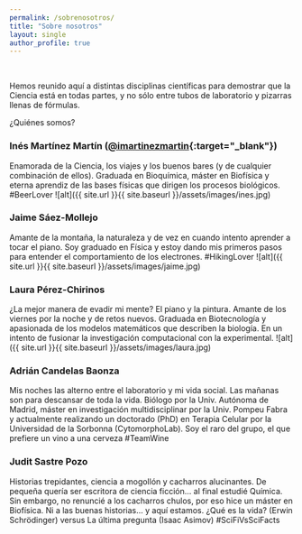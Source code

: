 ```yaml
---
permalink: /sobrenosotros/
title: "Sobre nosotros"
layout: single
author_profile: true
---
```

&nbsp;    

Hemos reunido aquí a distintas disciplinas científicas para demostrar que la Ciencia está en todas partes, y no sólo entre tubos de laboratorio y pizarras llenas de fórmulas. 

¿Quiénes somos?
### Inés Martínez Martín ([@imartinezmartin](https://twitter.com/imartinezmartin){:target="_blank"})
Enamorada de la Ciencia, los viajes y los buenos bares (y de cualquier combinación de ellos). Graduada en Bioquímica, máster en Biofísica y eterna aprendiz de las bases físicas que dirigen los procesos biológicos. #BeerLover
![alt]({{ site.url }}{{ site.baseurl }}/assets/images/ines.jpg)

### Jaime Sáez-Mollejo
Amante de la montaña, la naturaleza y de vez en cuando intento aprender a tocar el piano.
Soy graduado en Física y estoy dando mis primeros pasos para entender el comportamiento de los electrones. #HikingLover
![alt]({{ site.url }}{{ site.baseurl }}/assets/images/jaime.jpg)

### Laura Pérez-Chirinos
¿La mejor manera de evadir mi mente? El piano y la pintura. Amante de los viernes por la noche y de retos nuevos. 
Graduada en Biotecnología y apasionada de los modelos matemáticos que describen la biología. En un intento de fusionar la investigación computacional con la experimental. 
![alt]({{ site.url }}{{ site.baseurl }}/assets/images/laura.jpg)

### Adrián Candelas Baonza
Mis noches las alterno entre el laboratorio y mi vida social. Las mañanas son para descansar de toda la vida. Biólogo por la Univ. Autónoma de Madrid, máster en investigación multidisciplinar por la Univ. Pompeu Fabra y actualmente realizando un doctorado (PhD) en Terapia Celular por la Universidad de la Sorbonna (CytomorphoLab).
Soy el raro del grupo, el que prefiere un vino a una cerveza #TeamWine

### Judit Sastre Pozo
Historias trepidantes, ciencia a mogollón y cacharros alucinantes. De pequeña quería ser escritora de ciencia ficción… al final estudié Química. Sin embargo, no renuncié a los cacharros chulos, por eso hice un máster en Biofísica. Ni a las buenas historias… y aquí estamos.
¿Qué es la vida? (Erwin Schrödinger) versus La última pregunta (Isaac Asimov) #SciFiVsSciFacts 
